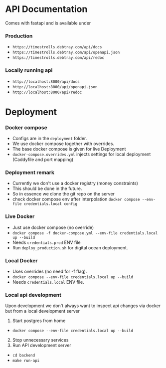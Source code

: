 # API Documentation
Comes with fastapi and is available under

### Production
- `https://timestrolls.debtray.com/api/docs`
- `https://timestrolls.debtray.com/api/openapi.json`
- `https://timestrolls.debtray.com/api/redoc`

### Locally running api
- `http://localhost:8000/api/docs`
- `http://localhost:8000/api/openapi.json`
- `http://localhost:8000/api/redoc`

# Deployment
### Docker compose
- Configs are in the `deployment` folder.
- We use docker compose together with overrides.
- The base docker compose is given for live Deployment
- `docker-compose.overrides.yml` injects settings for local deployment (Caddyfile and port mapping)

### Deployment remark
- Currently we don't use a docker registry (money constraints)
- This should be done in the future.
- So in essence we clone the git repo on the server
- check docker compose env after interpolation `docker compose --env-file credentials.local config`

### Live Docker
- Just use docker compose (no override)
- `docker compose -f docker-compose.yml --env-file credentials.local up --build`
- Needs `credentials.prod` ENV file
- Run `deploy_production.sh` for digital ocean deployment.

### Local Docker
- Uses overrides (no need for -f flag).
- `docker compose --env-file credentials.local up --build`
- Needs `credentials.local` ENV file.

### Local api development
Upon development we don't always want to inspect api changes via docker but from a local development server
1. Start postgres from home
  - `docker compose --env-file credentials.local up --build`
2. Stop unnecessary services
3. Run API development server
  - `cd backend`
  - `make run-api`

